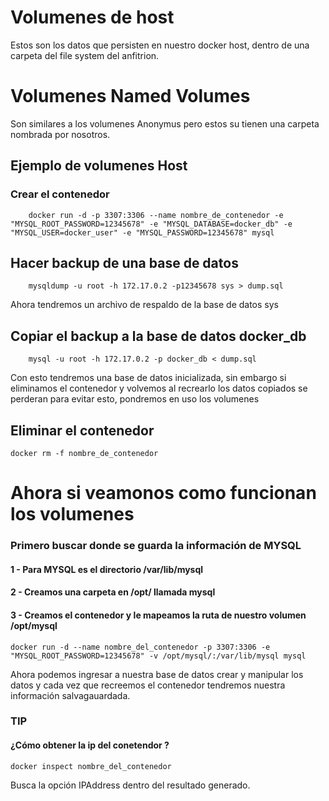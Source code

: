 # Volumenes de host
Estos son los datos que persisten en nuestro docker host, dentro de una carpeta del file system del anfitrion.

# Volumenes Named Volumes
Son similares a los volumenes Anonymus pero estos su tienen una carpeta nombrada por nosotros.


## Ejemplo de volumenes Host

### Crear el contenedor

		docker run -d -p 3307:3306 --name nombre_de_contenedor -e "MYSQL_ROOT_PASSWORD=12345678" -e "MYSQL_DATABASE=docker_db" -e "MYSQL_USER=docker_user" -e "MYSQL_PASSWORD=12345678" mysql

## Hacer backup  de una base de datos

		mysqldump -u root -h 172.17.0.2 -p12345678 sys > dump.sql

Ahora tendremos un archivo de respaldo de la base de datos sys

## Copiar el backup a la base de datos docker_db

		mysql -u root -h 172.17.0.2 -p docker_db < dump.sql

Con esto tendremos una base de datos inicializada, sin embargo si eliminamos  el contenedor y volvemos al recrearlo los datos copiados se perderan para evitar esto, pondremos en uso los volumenes	

## Eliminar el contenedor
	
	docker rm -f nombre_de_contenedor


# Ahora si veamonos como funcionan los volumenes 

### Primero buscar donde se guarda la información de MYSQL
#### 1 - Para MYSQL es el directorio /var/lib/mysql

#### 2 - Creamos una carpeta en /opt/ llamada mysql 

#### 3 - Creamos el contenedor y le mapeamos la ruta de nuestro volumen /opt/mysql

	docker run -d --name nombre_del_contenedor -p 3307:3306 -e "MYSQL_ROOT_PASSWORD=12345678" -v /opt/mysql/:/var/lib/mysql mysql
	
Ahora podemos ingresar a nuestra base de datos crear y manipular los datos y cada vez que recreemos el contenedor tendremos nuestra información salvagauardada.


### TIP 

#### ¿Cómo obtener la ip del conetendor ?

	docker inspect nombre_del_contenedor 

Busca la opción IPAddress dentro del resultado generado.	

